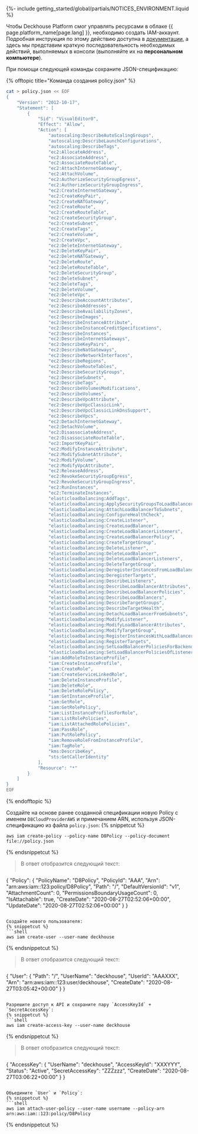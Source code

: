 {%- include getting_started/global/partials/NOTICES_ENVIRONMENT.liquid %}

Чтобы Deckhouse Platform смог управлять ресурсами в облаке {{ page.platform_name[page.lang] }}, необходимо создать IAM-аккаунт. Подробная инструкция по этому действию доступна в [документации](/documentation/v1/modules/030-cloud-provider-aws/environment.html), а здесь мы представим краткую последовательность необходимых действий, выполняемых в консоли (выполняйте их на **персональном компьютере**).

При помощи следующей команды сохраните JSON-спецификацию:

{% offtopic title="Команда создания policy.json" %}
```bash
cat > policy.json << EOF
{
    "Version": "2012-10-17",
    "Statement": [
        {
            "Sid": "VisualEditor0",
            "Effect": "Allow",
            "Action": [
                "autoscaling:DescribeAutoScalingGroups",
                "autoscaling:DescribeLaunchConfigurations",
                "autoscaling:DescribeTags",
                "ec2:AllocateAddress",
                "ec2:AssociateAddress",
                "ec2:AssociateRouteTable",
                "ec2:AttachInternetGateway",
                "ec2:AttachVolume",
                "ec2:AuthorizeSecurityGroupEgress",
                "ec2:AuthorizeSecurityGroupIngress",
                "ec2:CreateInternetGateway",
                "ec2:CreateKeyPair",
                "ec2:CreateNATGateway",
                "ec2:CreateRoute",
                "ec2:CreateRouteTable",
                "ec2:CreateSecurityGroup",
                "ec2:CreateSubnet",
                "ec2:CreateTags",
                "ec2:CreateVolume",
                "ec2:CreateVpc",
                "ec2:DeleteInternetGateway",
                "ec2:DeleteKeyPair",
                "ec2:DeleteNATGateway",
                "ec2:DeleteRoute",
                "ec2:DeleteRouteTable",
                "ec2:DeleteSecurityGroup",
                "ec2:DeleteSubnet",
                "ec2:DeleteTags",
                "ec2:DeleteVolume",
                "ec2:DeleteVpc",
                "ec2:DescribeAccountAttributes",
                "ec2:DescribeAddresses",
                "ec2:DescribeAvailabilityZones",
                "ec2:DescribeImages",
                "ec2:DescribeInstanceAttribute",
                "ec2:DescribeInstanceCreditSpecifications",
                "ec2:DescribeInstances",
                "ec2:DescribeInternetGateways",
                "ec2:DescribeKeyPairs",
                "ec2:DescribeNatGateways",
                "ec2:DescribeNetworkInterfaces",
                "ec2:DescribeRegions",
                "ec2:DescribeRouteTables",
                "ec2:DescribeSecurityGroups",
                "ec2:DescribeSubnets",
                "ec2:DescribeTags",
                "ec2:DescribeVolumesModifications",
                "ec2:DescribeVolumes",
                "ec2:DescribeVpcAttribute",
                "ec2:DescribeVpcClassicLink",
                "ec2:DescribeVpcClassicLinkDnsSupport",
                "ec2:DescribeVpcs",
                "ec2:DetachInternetGateway",
                "ec2:DetachVolume",
                "ec2:DisassociateAddress",
                "ec2:DisassociateRouteTable",
                "ec2:ImportKeyPair",
                "ec2:ModifyInstanceAttribute",
                "ec2:ModifySubnetAttribute",
                "ec2:ModifyVolume",
                "ec2:ModifyVpcAttribute",
                "ec2:ReleaseAddress",
                "ec2:RevokeSecurityGroupEgress",
                "ec2:RevokeSecurityGroupIngress",
                "ec2:RunInstances",
                "ec2:TerminateInstances",
                "elasticloadbalancing:AddTags",
                "elasticloadbalancing:ApplySecurityGroupsToLoadBalancer",
                "elasticloadbalancing:AttachLoadBalancerToSubnets",
                "elasticloadbalancing:ConfigureHealthCheck",
                "elasticloadbalancing:CreateListener",
                "elasticloadbalancing:CreateLoadBalancer",
                "elasticloadbalancing:CreateLoadBalancerListeners",
                "elasticloadbalancing:CreateLoadBalancerPolicy",
                "elasticloadbalancing:CreateTargetGroup",
                "elasticloadbalancing:DeleteListener",
                "elasticloadbalancing:DeleteLoadBalancer",
                "elasticloadbalancing:DeleteLoadBalancerListeners",
                "elasticloadbalancing:DeleteTargetGroup",
                "elasticloadbalancing:DeregisterInstancesFromLoadBalancer",
                "elasticloadbalancing:DeregisterTargets",
                "elasticloadbalancing:DescribeListeners",
                "elasticloadbalancing:DescribeLoadBalancerAttributes",
                "elasticloadbalancing:DescribeLoadBalancerPolicies",
                "elasticloadbalancing:DescribeLoadBalancers",
                "elasticloadbalancing:DescribeTargetGroups",
                "elasticloadbalancing:DescribeTargetHealth",
                "elasticloadbalancing:DetachLoadBalancerFromSubnets",
                "elasticloadbalancing:ModifyListener",
                "elasticloadbalancing:ModifyLoadBalancerAttributes",
                "elasticloadbalancing:ModifyTargetGroup",
                "elasticloadbalancing:RegisterInstancesWithLoadBalancer",
                "elasticloadbalancing:RegisterTargets",
                "elasticloadbalancing:SetLoadBalancerPoliciesForBackendServer",
                "elasticloadbalancing:SetLoadBalancerPoliciesOfListener",
                "iam:AddRoleToInstanceProfile",
                "iam:CreateInstanceProfile",
                "iam:CreateRole",
                "iam:CreateServiceLinkedRole",
                "iam:DeleteInstanceProfile",
                "iam:DeleteRole",
                "iam:DeleteRolePolicy",
                "iam:GetInstanceProfile",
                "iam:GetRole",
                "iam:GetRolePolicy",
                "iam:ListInstanceProfilesForRole",
                "iam:ListRolePolicies",
                "iam:ListAttachedRolePolicies",
                "iam:PassRole",
                "iam:PutRolePolicy",
                "iam:RemoveRoleFromInstanceProfile",
                "iam:TagRole",
                "kms:DescribeKey",
                "sts:GetCallerIdentity"
            ],
            "Resource": "*"
        }
    ]
}
EOF
```
{% endofftopic %}

Создайте на основе ранее созданной спецификации новую Policy с именем `D8CloudProviderAWS` и примечанием ARN, используя JSON-спецификацию из файла `policy.json`:
{% snippetcut %}
```shell
aws iam create-policy --policy-name D8Policy --policy-document file://policy.json
```
{% endsnippetcut %}

> В ответ отобразится следующий текст:
> ```yaml
  {
      "Policy": {
          "PolicyName": "D8Policy",
          "PolicyId": "AAA",
          "Arn": "arn:aws:iam::123:policy/D8Policy",
          "Path": "/",
          "DefaultVersionId": "v1",
          "AttachmentCount": 0,
          "PermissionsBoundaryUsageCount": 0,
          "IsAttachable": true,
          "CreateDate": "2020-08-27T02:52:06+00:00",
          "UpdateDate": "2020-08-27T02:52:06+00:00"
      }
  }
  ```

Создайте нового пользователя:
{% snippetcut %}
```shell
aws iam create-user --user-name deckhouse
```
{% endsnippetcut %}

> В ответ отобразится следующий текст:
> ```yaml
  {
      "User": {
          "Path": "/",
          "UserName": "deckhouse",
          "UserId": "AAAXXX",
          "Arn": "arn:aws:iam::123:user/deckhouse",
          "CreateDate": "2020-08-27T03:05:42+00:00"
      }
  }
  ```

Разрешите доступ к API и сохраните пару `AccessKeyId` + `SecretAccessKey`:
{% snippetcut %}
```shell
aws iam create-access-key --user-name deckhouse
```
{% endsnippetcut %}

> В ответ отобразится следующий текст:
> ```yaml
  {
      "AccessKey": {
          "UserName": "deckhouse",
          "AccessKeyId": "XXXYYY",
          "Status": "Active",
          "SecretAccessKey": "ZZZzzz",
          "CreateDate": "2020-08-27T03:06:22+00:00"
      }
  }
  ```

Объедините `User` и `Policy`:
{% snippetcut %}
```shell
aws iam attach-user-policy --user-name username --policy-arn arn:aws:iam::123:policy/D8Policy
```
{% endsnippetcut %}
